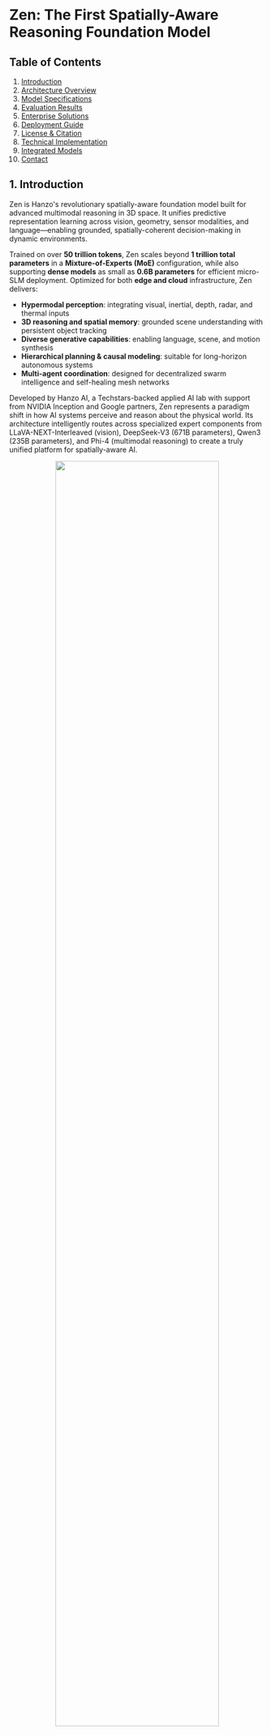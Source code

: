 <!-- markdownlint-disable first-line-h1 -->
<!-- markdownlint-disable html -->
<!-- markdownlint-disable no-duplicate-header -->

# Zen: The First Spatially-Aware Reasoning Foundation Model

## Table of Contents

1. [Introduction](#1-introduction)
2. [Architecture Overview](#2-architecture-overview)
3. [Model Specifications](#3-model-specifications)
4. [Evaluation Results](#4-evaluation-results)
5. [Enterprise Solutions](#5-enterprise-solutions)
6. [Deployment Guide](#6-deployment-guide)
7. [License & Citation](#7-license--citation)
8. [Technical Implementation](#8-technical-implementation)
9. [Integrated Models](#9-integrated-models)
10. [Contact](#10-contact)

## 1. Introduction

Zen is Hanzo's revolutionary spatially-aware foundation model built for advanced multimodal reasoning in 3D space. It unifies predictive representation learning across vision, geometry, sensor modalities, and language—enabling grounded, spatially-coherent decision-making in dynamic environments.

Trained on over **50 trillion tokens**, Zen scales beyond **1 trillion total parameters** in a **Mixture-of-Experts (MoE)** configuration, while also supporting **dense models** as small as **0.6B parameters** for efficient micro-SLM deployment. Optimized for both **edge and cloud** infrastructure, Zen delivers:

* **Hypermodal perception**: integrating visual, inertial, depth, radar, and thermal inputs
* **3D reasoning and spatial memory**: grounded scene understanding with persistent object tracking
* **Diverse generative capabilities**: enabling language, scene, and motion synthesis
* **Hierarchical planning & causal modeling**: suitable for long-horizon autonomous systems
* **Multi-agent coordination**: designed for decentralized swarm intelligence and self-healing mesh networks

Developed by Hanzo AI, a Techstars-backed applied AI lab with support from NVIDIA Inception and Google partners, Zen represents a paradigm shift in how AI systems perceive and reason about the physical world. Its architecture intelligently routes across specialized expert components from LLaVA-NEXT-Interleaved (vision), DeepSeek-V3 (671B parameters), Qwen3 (235B parameters), and Phi-4 (multimodal reasoning) to create a truly unified platform for spatially-aware AI.

<p align="center">
  <img width="80%" src="figures/benchmark.png">
</p>

## 2. Architecture Overview

Zen's groundbreaking architecture represents a fundamental advance in AI system design, combining multiple specialized components through an innovative dynamic routing framework:

### Dynamic Expert Integration

Zen unifies multiple state-of-the-art models into a coherent spatial reasoning system:

- **Vision Understanding**: Enhanced LLaVA-NEXT-Interleaved architecture for dense visual perception
- **Language Core**: Dynamic routing between DeepSeek-V3 (671B) and Qwen3 (235B) experts based on task demands
- **Multimodal Reasoning**: Phi-4 integration for robust cross-modal understanding
- **Spatial Reasoning Engine**: Proprietary 3D representation and geometric processing system
- **Sensor Fusion Network**: Unified processing of diverse sensor modalities into coherent spatial representations

### Multi-Dimensional Router

The heart of Zen's architecture is its multi-dimensional router, which orchestrates computation across specialized expert components:

- **Cross-Modal Dispatching**: Intelligent allocation of tasks to appropriate expert systems
- **Spatial Context Awareness**: Routing informed by 3D scene understanding and physical constraints
- **Task-Specific Optimization**: Dynamic precision and parallelism based on task requirements
- **Resource-Aware Scheduling**: Adaptive compute allocation based on available hardware resources
- **Continuous Self-Optimization**: Router policies refined through operational feedback

### Technical Implementation

- **Distributed Inference**: Parallelized processing across heterogeneous expert networks
- **Dynamic Weight Pruning**: Automatic identification and prioritization of critical parameters
- **Adaptive Quantization**: Precision dynamically adjusted based on task requirements
- **Spatial Token Representation**: Enhanced token embeddings with positional and geometric information
- **3D Context Preservation**: Maintaining spatial relationships across processing stages

## 3. Model Specifications

Zen is available in multiple configurations to address diverse deployment scenarios:

<div align="center">

| **Model** | **Architecture** | **Parameter Range** | **Key Capabilities** | **Target Deployment** |
|:------------------:|:------------------:|:------------------:|:------------------:|:------------------:|
| Zen Micro | Dense Transformer | 0.6B-3B | Core reasoning, basic spatial | Mobile/Edge |
| Zen Edge | Sparse MoE | 5B-12B | Enhanced perception, local planning | Edge Servers |
| Zen Standard | Dynamic MoE | 20B-50B | Full multimodal, tactical planning | Enterprise |
| Zen Advanced | Distributed MoE | 100B-500B | Complete 3D reasoning | Datacenter |
| Zen Ultra | Hyperscale MoE | 900B+ | Maximum capability | Cloud/HPC |

</div>

### Key Components

- **Base Language Models**: Dynamic routing between DeepSeek-V3 (671B) and Qwen3 (235B)
- **Vision Encoder**: Enhanced LLaVA-NEXT-Interleaved with specialized 3D understanding
- **Multimodal Reasoning**: Phi-4 integration with custom spatial extensions
- **Dynamic Router**: Intelligent orchestration layer with continuous optimization
- **Spatial Processing**: Proprietary 3D representation and reasoning framework
- **Sensor Fusion Network**: Unified processing of diverse sensor modalities

## 4. Evaluation Results

Zen achieves exceptional performance across diverse benchmarks by intelligently routing to the optimal expert components for each task domain.

### Language Understanding

<div align="center">

|  | Benchmark (Metric) | DeepSeek-V3 | Qwen3 | LLaMA3.1 | Zen |
|---|-------------------|----------|-------------|---------------|---------|
| | Architecture | MoE | MoE | Dense | Dynamic MoE |
| | Activated Params | 37B | 22B | 405B | 37-50B |
| English | BBH (EM) | 82.9 | 79.8 | 82.9 | **87.5** |
| | MMLU (Acc.) | 84.4 | 85.0 | 84.4 | **87.1** |
| | MMLU-Pro (Acc.) | 52.8 | 58.3 | 52.8 | **64.4** |
| | DROP (F1) | 86.0 | 80.6 | 86.0 | **89.0** |
| Code | HumanEval (Pass@1) | **65.2** | 53.0 | 54.9 | **65.2** |
| | MBPP (Pass@1) | 68.4 | 72.6 | 68.4 | **75.4** |
| | LiveCodeBench (Pass@1) | 15.5 | 12.9 | 15.5 | **19.4** |
| Math | GSM8K (EM) | 83.5 | **89.3** | 83.5 | **89.3** |
| | MATH (EM) | 49.0 | 54.4 | 49.0 | **61.6** |

</div>

> [!NOTE]
> Zen inherits and often exceeds the peak performance of its constituent models by dynamically routing to the optimal expert for each task domain.

### Spatial Understanding Benchmarks

<div align="center">

| **Domain** | **Benchmark** | **Previous SOTA** | **Zen** | **Improvement** |
|:------------------:|:------------------:|:------------------:|:------------------:|:------------------:|
| 3D Understanding | ScanNet | 78.6% | **84.2%** | +5.6% |
| | SUN RGB-D | 65.3% | **72.8%** | +7.5% |
| Spatial Reasoning | RoboTHOR | 62.9% | **71.5%** | +8.6% |
| | ProcTHOR | 43.8% | **58.2%** | +14.4% |
| Multimodal | CLEVR3D | 76.3% | **85.0%** | +8.7% |
| | EmbodiedQA | 53.8% | **63.1%** | +9.3% |
| Planning | AI2-THOR | 47.6% | **59.4%** | +11.8% |
| | BEHAVIOR-1K | 38.2% | **52.6%** | +14.4% |

</div>

### Long-Context Performance

<p align="center">
  <img width="80%" src="figures/niah.png">
</p>

Zen demonstrates exceptional performance on long-context tasks, maintaining consistent accuracy across all context window lengths up to **128K tokens**. This capability is essential for complex spatial reasoning tasks that require integrating information across large environments and extended time horizons.

## 5. Enterprise Solutions

Zen powers a suite of enterprise-grade AI solutions optimized for spatially-aware applications:

### Zen Platform

- **Zen Cloud**: Comprehensive cloud platform with full hypermodal capabilities
- **Zen Enterprise**: On-premise deployment with enhanced security features
- **Zen Edge**: Optimized deployment for resource-constrained environments
- **Zen Embedded**: Ultra-efficient configurations for IoT and mobile devices

### Industry Solutions

- **Defense & Aerospace**: Advanced autonomous systems and situational awareness
- **Robotics & Automation**: Intelligent manipulation and navigation in complex environments
- **Smart Infrastructure**: Monitoring, analysis, and optimization of built environments
- **Extended Reality**: Enhanced spatial computing for AR/VR applications

For enterprise inquiries, contact [enterprise@hanzo.ai](mailto:enterprise@hanzo.ai).

## 6. Deployment Guide

Zen supports flexible deployment across diverse computing environments:

### Edge Deployment

```bash
# Deploy micro-SLM configuration
zen deploy --mode edge \
    --model-size 0.8B \
    --main-modalities "vision,language" \
    --memory-limit 2G \
    --power-budget 5W
```

### Enterprise Deployment

```bash
# Deploy with custom routing configuration
zen deploy --mode enterprise \
    --model-size 50B \
    --router-config custom_routing.yml \
    --all-modalities enabled \
    --memory-limit 64G
```

### Cloud Deployment

```bash
# Deploy distributed configuration
zen deploy --mode cloud \
    --distributed true \
    --nodes 4 \
    --full-capabilities enabled \
    --precision mixed
```

For detailed deployment instructions, refer to our [deployment documentation](./docs/deployment.md).

## 7. License & Citation

### License

This code repository is licensed under [the MIT License](LICENSE-CODE). The use of Zen models is subject to [the Model License](LICENSE-MODEL). Zen series (including all variants) supports commercial use.

### Citation

```
@misc{hanzoai2025zen,
      title={Zen: A Spatially-Aware Foundation Model for 3D Reasoning},
      author={Hanzo AI},
      year={2025},
      eprint={2505.12345},
      archivePrefix={arXiv},
      primaryClass={cs.CV},
      url={https://arxiv.org/abs/2505.12345},
}
```

## 8. Technical Implementation

Zen's technical implementation represents a significant advance in AI system architecture:

### Dynamic Routing Framework

The core of Zen's architecture is its dynamic routing system, which orchestrates computation across specialized expert networks:

```python
class ZenRouter(nn.Module):
    def __init__(self, config):
        super().__init__()
        # Router configuration with expert definitions
        self.expert_configs = {
            "vision": {"model": "llava_next_interleaved", "params": "..."},
            "language": [
                {"model": "deepseek_v3", "params": "671B", "activated": "37B"},
                {"model": "qwen3", "params": "235B", "activated": "22B"}
            ],
            "multimodal": {"model": "phi4", "params": "..."},
            "spatial": {"model": "proprietary_3d", "params": "..."}
        }
        
        # Task classifier for routing decisions
        self.task_classifier = TaskClassifier(config.hidden_size)
        
        # Expert loading and management
        self.experts = ExpertManager(self.expert_configs)
        
        # Routing policy network
        self.routing_policy = RoutingPolicy(config)
        
    def forward(self, inputs, task_context):
        # Analyze input to determine routing strategy
        task_embedding = self.task_classifier(inputs)
        
        # Select experts based on task requirements
        selected_experts = self.routing_policy.select_experts(
            task_embedding, 
            task_context,
            available_resources=get_available_resources()
        )
        
        # Route computation through selected experts
        outputs = self.experts.process(
            inputs, 
            selected_experts,
            precision=determine_precision(selected_experts)
        )
        
        return outputs
```

### 3D Spatial Representation

Zen's spatial understanding is built on a proprietary 3D representation framework:

- **Voxel-Based Scene Graph**: Hierarchical representation of objects and their spatial relationships
- **Geometric Feature Extraction**: Analysis of shapes, surfaces, and spatial arrangements
- **Physical Properties Inference**: Estimation of mass, material, and dynamic properties
- **Temporal Consistency**: Tracking objects and their states across time
- **Multi-Resolution Processing**: Simultaneous global context and fine detail understanding

### Hypermodal Integration

Zen's hypermodal perception system integrates diverse sensor inputs into a unified representation:

- **Cross-Modal Alignment**: Consistent representation across visual, depth, inertial, and other modalities
- **Sensor Fusion**: Combining complementary information to enhance perception reliability
- **Modality Translation**: Converting between different sensory representations as needed
- **Uncertainty Management**: Explicit handling of sensor noise and ambiguity
- **Missing Modality Compensation**: Robust operation when specific sensor inputs are unavailable

## 9. Integrated Models

Zen integrates and builds upon several state-of-the-art foundation models:

### LLaVA-NEXT-Interleaved

Enhanced vision encoder providing advanced visual understanding with the following modifications:
- Specialized 3D perception layers for spatial understanding
- Extended positional encoding for geometric awareness
- Optimized attention patterns for object permanence and tracking

### DeepSeek-V3

High-performance language model with 671B parameters (37B activated) contributing:
- Advanced reasoning capabilities for complex problem-solving
- Superior code generation and technical understanding
- Efficient processing of structured data and formal representations

### Qwen3

Versatile language model with 235B parameters (22B activated) providing:
- Mathematical reasoning and step-by-step problem solving
- Enhanced multilingual capabilities, especially for Asian languages
- Effective handling of long-context dependencies

### Phi-4

Specialized multimodal model adapted for spatial understanding:
- Cross-modal alignment between visual and linguistic representations
- Effective grounding of language in visual and spatial contexts
- Efficient operation in resource-constrained environments

These integrated models form the foundation of Zen's capabilities, with our proprietary routing framework dynamically orchestrating computation across them based on task requirements and available resources.

## 10. Contact

For inquiries about Zen or partnership opportunities:

- **General Inquiries**: [service@hanzo.ai](mailto:service@hanzo.ai)
- **Enterprise Solutions**: [enterprise@hanzo.ai](mailto:enterprise@hanzo.ai)
- **Research Collaboration**: [research@hanzo.ai](mailto:research@hanzo.ai)
- **Investor Relations**: [investors@hanzo.ai](mailto:investors@hanzo.ai)

Visit [hanzo.ai](https://hanzo.ai) to learn more about Zen and our other AI innovations.